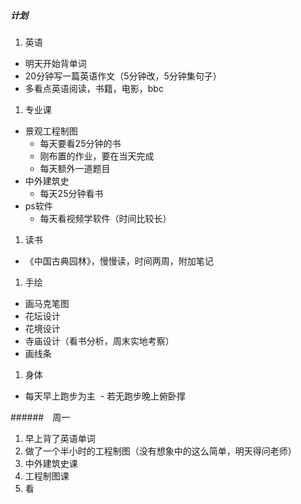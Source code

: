 ##### 计划
1. 英语
  - 明天开始背单词
  - 20分钟写一篇英语作文（5分钟改，5分钟集句子）
  - 多看点英语阅读，书籍，电影，bbc
1. 专业课
  - 景观工程制图
    - 每天要看25分钟的书
    - 刚布置的作业，要在当天完成
    - 每天额外一道题目
  - 中外建筑史
    - 每天25分钟看书
  - ps软件
    - 每天看视频学软件（时间比较长）
1. 读书
  - 《中国古典园林》，慢慢读，时间两周，附加笔记
1. 手绘
  - 画马克笔图
  - 花坛设计
  - 花境设计
  - 寺庙设计（看书分析，周末实地考察）
  - 画线条
1. 身体
  - 每天早上跑步为主
  - 若无跑步晚上俯卧撑
  
######　周一
1. 早上背了英语单词
1. 做了一个半小时的工程制图（没有想象中的这么简单，明天得问老师）
1. 中外建筑史课
1. 工程制图课
1. 看

